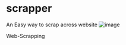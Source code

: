 # scrapper
An Easy way to scrap across website
![image](https://github.com/alihamza372/scrapper/assets/151841829/3c1ee944-7bcf-4723-8da1-c5a9c3ae61cd)

Web-Scrapping
